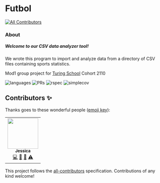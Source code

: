 # Futbol  
<!-- ALL-CONTRIBUTORS-BADGE:START - Do not remove or modify this section -->
[![All Contributors](https://img.shields.io/badge/all_contributors-1-orange.svg?style=flat-square)](#contributors-)
<!-- ALL-CONTRIBUTORS-BADGE:END -->

### About  
##### Welcome to our CSV data analyzer tool!  
We wrote this program to import and analyze data from a directory of CSV files containing sports statistics.  

Mod1 group project for [Turing School](https://turing.io/) Cohort 2110  

![languages](https://img.shields.io/github/languages/top/joeldenverdev/futbol?color=red)
![PRs](https://img.shields.io/github/issues-pr-closed/joeldenverdev/futbol)
![rspec](https://img.shields.io/gem/v/rspec?color=blue&label=rspec)
![simplecov](https://img.shields.io/gem/v/simplecov?color=blue&label=simplecov)

## Contributors ✨

Thanks goes to these wonderful people ([emoji key](https://allcontributors.org/docs/en/emoji-key)):

<!-- ALL-CONTRIBUTORS-LIST:START - Do not remove or modify this section -->
<!-- prettier-ignore-start -->
<!-- markdownlint-disable -->
<table>
  <tr>
    <td align="center"><a href="https://github.com/jgrazulis"><img src="https://avatars.githubusercontent.com/u/86636152?v=4?s=100" width="100px;" alt=""/><br /><sub><b>Jessica</b></sub></a><br /><a href="https://github.com/joeldenverdev/futbol/commits?author=jgrazulis" title="Code">💻</a> <a href="https://github.com/joeldenverdev/futbol/pulls?q=is%3Apr+reviewed-by%3Ajgrazulis" title="Reviewed Pull Requests">👀</a> <a href="#ideas-jgrazulis" title="Ideas, Planning, & Feedback">🤔</a> <a href="https://github.com/joeldenverdev/futbol/commits?author=jgrazulis" title="Tests">⚠️</a></td>
  </tr>
</table>

<!-- markdownlint-restore -->
<!-- prettier-ignore-end -->

<!-- ALL-CONTRIBUTORS-LIST:END -->

This project follows the [all-contributors](https://github.com/all-contributors/all-contributors) specification. Contributions of any kind welcome!
